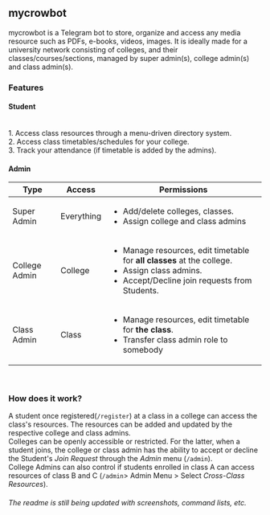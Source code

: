 mycrowbot
------
mycrowbot is a Telegram bot to store, organize and access any media resource such as PDFs, e-books, videos, images. It is ideally made for a university network consisting of colleges, and their classes/courses/sections, managed by super admin(s), college admin(s) and class admin(s).

### Features

#### Student
<br/>
1. Access class resources through a menu-driven directory system.<br/>
2. Access class timetables/schedules for your college.<br/>
3. Track your attendance (if timetable is added by the admins).<br/>

#### Admin
|Type        | Access           |Permissions  |
| -------------|-------------| -----|
| Super Admin | Everything | <ul><li>Add/delete colleges, classes.</li><li>Assign college and class admins</li></ul> |
| College Admin | College | <ul><li>Manage resources, edit timetable for **all classes** at the college.</li><li>Assign class admins.</li><li>Accept/Decline join requests from Students.</li></ul>|
| Class Admin | Class | <ul><li>Manage resources, edit timetable for **the class**.</li><li>Transfer class admin role to somebody</li><ul> |
<br/>



### How does it work?
A student once registered(`/register`) at a class in a college can access the class's resources. The resources can be added and updated by the respective college and class admins.<br/>
Colleges can be openly accessible or restricted. For the latter, when a student joins, the college or class admin has the ability to accept or decline the Student's *Join Request* through the *Admin* menu (`/admin`).<br/>
College Admins can also control if students enrolled in class A can access resources of class B and C (`/admin`> Admin Menu > Select *Cross-Class Resources*).

###### The readme is still being updated with screenshots, command lists, etc.
